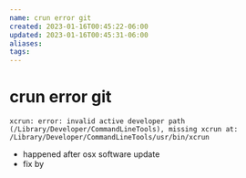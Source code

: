 ```yaml
---
name: crun error git
created: 2023-01-16T00:45:22-06:00
updated: 2023-01-16T00:45:31-06:00
aliases: 
tags: 
---
```

# crun error git

`xcrun: error: invalid active developer path (/Library/Developer/CommandLineTools), missing xcrun at: /Library/Developer/CommandLineTools/usr/bin/xcrun`

- happened after osx software update
- fix by 